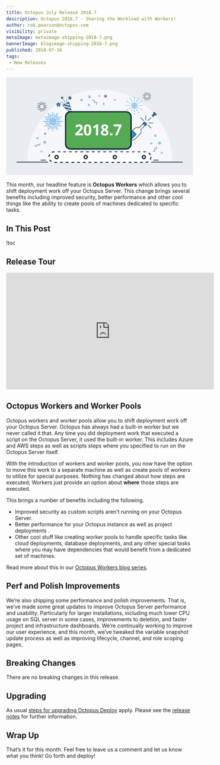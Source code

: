 ```yaml
---
title: Octopus July Release 2018.7
description: Octopus 2018.7 - Sharing the Workload with Workers!
author: rob.pearson@octopus.com
visibility: private
metaImage: metaimage-shipping-2018-7.png
bannerImage: blogimage-shipping-2018-7.png
published: 2018-07-16
tags:
 - New Releases
---
```


![Octopus Deploy 2018.7 release banner](blogimage-shipping-2018-7.png)

This month, our headline feature is **Octopus Workers** which allows you to shift deployment work off your Octopus Server.  This change brings several benefits including improved security, better performance and other cool things like the ability to create pools of machines dedicated to specific tasks.

## In This Post

!toc

## Release Tour

<iframe width="560" height="315" src="https://www.youtube.com/embed/N4uBvgB3ehM" frameborder="0" allowfullscreen></iframe>

## Octopus Workers and Worker Pools

Octopus workers and worker pools allow you to shift deployment work off your Octopus Server. Octopus has always had a built-in worker but we never called it that. Any time you did deployment work that executed a script on the Octopus Server, it used the built-in worker. This includes Azure and AWS steps as well as scripts steps where you specified to run on the Octopus Server itself.

With the introduction of workers and worker pools, you now have the option to move this work to a separate machine as well as create pools of workers to utilize for special purposes. Nothing has changed about how steps are executed; Workers just provide an option about **where** those steps are executed.

This brings a number of benefits including the following.

* Improved security as custom scripts aren't running on your Octopus Server.
* Better performance for your Octopus instance as well as project deployments .
* Other cool stuff like creating worker pools to handle specific tasks like cloud deployments, database deployments, and any other special tasks where you may have dependencies that would benefit from a dedicated set of machines.

Read more about this in our [Octopus Workers blog series](https://octopus.com/blog/tag/Workers).

## Perf and Polish Improvements

We’re also shipping some performance and polish improvements. That is, we’ve made some great updates to improve Octopus Server performance and usability. Particularly for larger installations, including much lower CPU usage on SQL server in some cases, improvements to deletion, and faster project and infrastructure dashboards. We’re continually working to improve our user experience, and this month, we’ve tweaked the variable snapshot update process as well as improving lifecycle, channel, and role scoping pages.

## Breaking Changes

There are no breaking changes in this release.

## Upgrading

As usual [steps for upgrading Octopus Deploy](https://octopus.com/docs/administration/upgrading) apply. Please see the [release notes](https://octopus.com/downloads/compare?to=2018.7.0) for further information.

## Wrap Up

That’s it for this month. Feel free to leave us a comment and let us know what you think! Go forth and deploy!
